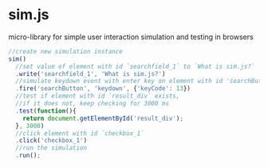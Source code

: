 # sim.js
micro-library for simple user interaction simulation and testing in browsers

```javascript
//create new simulation instance
sim()
  //set value of element with id `searchfield_1` to `What is sim.js?`
  .write('searchfield_1', 'What is sim.js?')
  //simulate keydown event with enter key on element with id 'searchButton'
  .fire('searchButton', 'keydown', {'keyCode': 13})
  //test if element with id `result_div` exists,
  //if it does not, keep checking for 3000 ms
  .test(function(){
    return document.getElementById('result_div');
  }, 3000)
  //click element with id `checkbox_1`
  .click('checkbox_1')
  //run the simulation
  .run();
```
